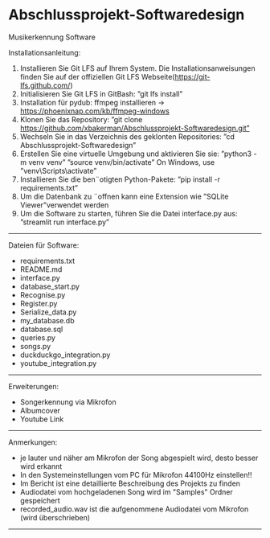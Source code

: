 # Abschlussprojekt-Softwaredesign
Musikerkennung Software

Installationsanleitung:
1. Installieren Sie Git LFS auf Ihrem System. Die Installationsanweisungen finden Sie auf der
offiziellen Git LFS Webseite(https://git-lfs.github.com/)
2. Initialisieren Sie Git LFS in GitBash: ”git lfs install”
3. Installation für pydub: ffmpeg installieren -> https://phoenixnap.com/kb/ffmpeg-windows 
3. Klonen Sie das Repository: ”git clone https://github.com/xbakerman/Abschlussprojekt-Softwaredesign.git”
4. Wechseln Sie in das Verzeichnis des geklonten Repositories: ”cd Abschlussprojekt-Softwaredesign”
5. Erstellen Sie eine virtuelle Umgebung und aktivieren Sie sie: ”python3 -m venv venv”
”source venv/bin/activate” On Windows, use ”venv\Scripts\activate”
6. Installieren Sie die ben¨otigten Python-Pakete: ”pip install -r requirements.txt”
7. Um die Datenbank zu ¨offnen kann eine Extension wie ”SQLite Viewer”verwendet werden
8. Um die Software zu starten, führen Sie die Datei interface.py aus: ”streamlit run interface.py”

--------------------------------------------

Dateien für Software:
- requirements.txt
- README.md
- interface.py
- database_start.py
- Recognise.py
- Register.py
- Serialize_data.py
- my_database.db
- database.sql
- queries.py
- songs.py
- duckduckgo_integration.py
- youtube_integration.py

--------------------------------------------
Erweiterungen:
- Songerkennung via Mikrofon
- Albumcover 
- Youtube Link

--------------------------------------------
Anmerkungen:
- je lauter und näher am Mikrofon der Song abgespielt wird, desto besser wird erkannt
- In den Systemeinstellungen vom PC für Mikrofon 44100Hz einstellen!!
- Im Bericht ist eine detaillierte Beschreibung des Projekts zu finden
- Audiodatei vom hochgeladenen Song wird im "Samples" Ordner gespeichert
- recorded_audio.wav ist die aufgenommene Audiodatei vom Mikrofon (wird überschrieben)
--------------------------------------------




